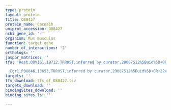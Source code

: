 ```yaml
---
type: protein
layout: protein
title: O88427
protein_name: Cacna1h
uniprot_accession: O88427
ncbi_gene_id: '-'
organism: Mus musculus
function: target gene
number_of_interactions: '2'
orthologs: ''
jaspar_matrices: ''
tfs: 'Rest,Q8VIG1,19712,TRRUST,inferred by curator,29087512%5Buid%5D+OR+22431737%5Buid%5D,Yes

  Egr1,P08046,13653,TRRUST,inferred by curator,29087512%5Buid%5D+OR+22431737%5Buid%5D,Yes'
targets: ''
tfs_download: tfs_of_O88427.tsv
targets_download: ''
bindingSites_download: ''
binding_sites_ls: ''

---
```


